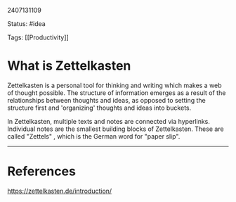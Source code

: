 2407131109

Status: #idea

Tags: [[Productivity]] 

# What is Zettelkasten

Zettelkasten is a personal tool for thinking and writing which makes a web of thought possible. The structure of information emerges as a result of the relationships between thoughts and ideas, as opposed to setting the structure first and 'organizing' thoughts and ideas into buckets.

In Zettelkasten, multiple texts and notes are connected via hyperlinks. Individual notes are the smallest building blocks of Zettelkasten. These are called "Zettels" , which is the German word for "paper slip". 




---
# References
https://zettelkasten.de/introduction/